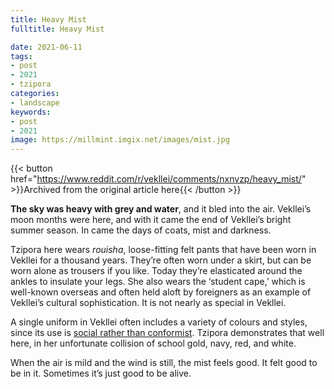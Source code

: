 ```yaml
---
title: Heavy Mist
fulltitle: Heavy Mist

date: 2021-06-11
tags:
- post
- 2021
- tzipora
categories:
- landscape
keywords:
- post
- 2021
image: https://millmint.imgix.net/images/mist.jpg
---
```


{{< button href="https://www.reddit.com/r/vekllei/comments/nxnvzp/heavy_mist/" >}}Archived from the original article here{{< /button >}}

**The sky was heavy with grey and water**, and it bled into the air. Vekllei’s moon months were here, and with it came the end of Vekllei’s bright summer season. In came the days of coats, mist and darkness.

Tzipora here wears *rouisha*, loose-fitting felt pants that have been worn in Vekllei for a thousand years. They’re often worn under a skirt, but can be worn alone as trousers if you like. Today they’re elasticated around the ankles to insulate your legs. She also wears the ‘student cape,’ which is well-known overseas and often held aloft by foreigners as an example of Vekllei’s cultural sophistication. It is not nearly as special in Vekllei.

A single uniform in Vekllei often includes a variety of colours and styles, since its use is [social rather than conformist](https://millmint.net/posts/2020-09-08-uniforms/). Tzipora demonstrates that well here, in her unfortunate collision of school gold, navy, red, and white.

When the air is mild and the wind is still, the mist feels good. It felt good to be in it. Sometimes it’s just good to be alive.
